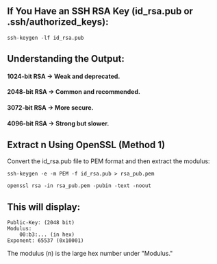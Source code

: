


## If You Have an SSH RSA Key (id_rsa.pub or .ssh/authorized_keys):

`ssh-keygen -lf id_rsa.pub`

## Understanding the Output:
#### 1024-bit RSA → Weak and deprecated.
#### 2048-bit RSA → Common and recommended.
#### 3072-bit RSA → More secure.
#### 4096-bit RSA → Strong but slower.


## Extract n Using OpenSSL (Method 1)
Convert the id_rsa.pub file to PEM format and then extract the modulus:

`
ssh-keygen -e -m PEM -f id_rsa.pub > rsa_pub.pem
`

`
openssl rsa -in rsa_pub.pem -pubin -text -noout
`

## This will display:

```
Public-Key: (2048 bit)
Modulus:
    00:b3:... (in hex)
Exponent: 65537 (0x10001)
```

 The modulus (n) is the large hex number under "Modulus." 




